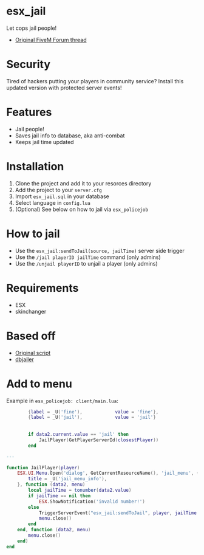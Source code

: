 # esx_jail

Let cops jail people!

- [Original FiveM Forum thread](https://forum.fivem.net/t/release-esx-jailer/82896)

# Security
Tired of hackers putting your players in community service? Install this updated version with protected server events!

# Features

- Jail people!
- Saves jail info to database, aka anti-combat
- Keeps jail time updated

# Installation

1. Clone the project and add it to your resorces directory
2. Add the project to your `server.cfg`
3. Import `esx_jail.sql` in your database
4. Select language in `config.lua`
5. (Optional) See below on how to jail via `esx_policejob`

# How to jail

- Use the `esx_jail:sendToJail(source, jailTime)` server side trigger
- Use the `/jail playerID jailTime` command (only admins)
- Use the `/unjail playerID` to unjail a player (only admins)


# Requirements

- ESX
- skinchanger

# Based off
- [Original script](https://forum.fivem.net/t/release-fx-jailer-1-1-0-0/41963)
- [dbjailer](https://github.com/SSPU1W/dbjailer)

# Add to menu

Example in `esx_policejob: client/main.lua`:

```lua
		{label = _U('fine'),			value = 'fine'},
		{label = _U('jail'),			value = 'jail'}
		
		
		if data2.current.value == 'jail' then
			JailPlayer(GetPlayerServerId(closestPlayer))
		end

---

function JailPlayer(player)
	ESX.UI.Menu.Open('dialog', GetCurrentResourceName(), 'jail_menu', {
		title = _U('jail_menu_info'),
	}, function (data2, menu)
		local jailTime = tonumber(data2.value)
		if jailTime == nil then
			ESX.ShowNotification('invalid number!')
		else
			TriggerServerEvent("esx_jail:sendToJail", player, jailTime * 60)
			menu.close()
		end
	end, function (data2, menu)
		menu.close()
	end)
end
```

